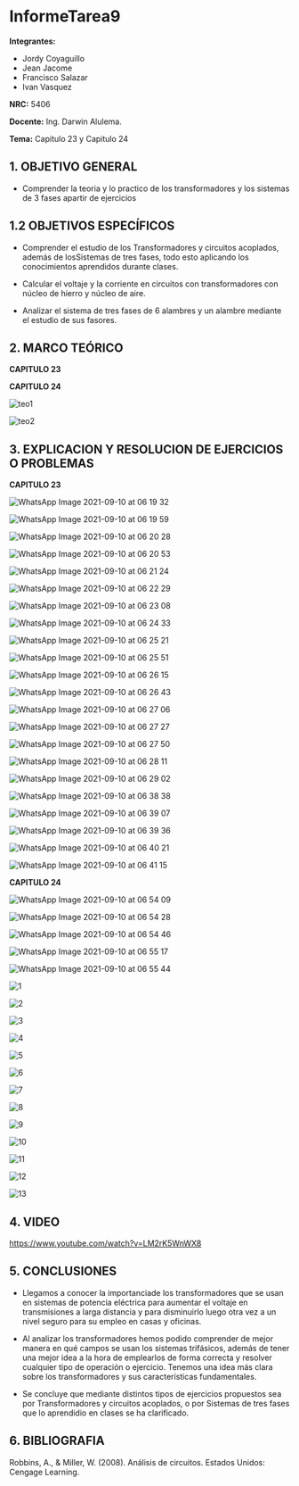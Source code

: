 # InformeTarea9
**Integrantes:**
- Jordy Coyaguillo
- Jean Jacome
- Francisco Salazar
- Ivan Vasquez

**NRC:** 5406
 
 **Docente:** Ing. Darwin Alulema.
 
 **Tema:** Capitulo 23 y Capitulo 24
 
  ## 1. OBJETIVO GENERAL
  
  - Comprender la teoria y lo practico de los transformadores y los sistemas de 3 fases apartir de ejercicios
  
  ## 1.2 OBJETIVOS ESPECÍFICOS
  
  - Comprender el estudio de los Transformadores y circuitos acoplados, además de losSistemas de tres fases, todo esto aplicando los conocimientos aprendidos durante clases.

  - Calcular el voltaje y la corriente en circuitos con transformadores con núcleo de hierro y núcleo de aire.
  
  - Analizar el sistema de tres fases de 6 alambres y un alambre mediante el estudio de sus fasores.
  
  ## 2. MARCO TEÓRICO
  **CAPITULO 23**
  
    
  **CAPITULO 24**
  
![teo1](https://user-images.githubusercontent.com/84586968/132772553-2f1aef1f-0dbd-4f25-8008-f58268acc332.png)

![teo2](https://user-images.githubusercontent.com/84586968/132772555-a19dfc20-4f8c-43c2-9c0f-89af1c1c01ab.png)
  
  ## 3. EXPLICACION Y RESOLUCION DE EJERCICIOS O PROBLEMAS 

  **CAPITULO 23**
 
 ![WhatsApp Image 2021-09-10 at 06 19 32](https://user-images.githubusercontent.com/85137954/132846903-27ca6829-7f78-4a02-a8fa-7498f5500266.jpeg)

![WhatsApp Image 2021-09-10 at 06 19 59](https://user-images.githubusercontent.com/85137954/132846922-14400f91-036d-4768-8ba4-b54475d1eef9.jpeg)

![WhatsApp Image 2021-09-10 at 06 20 28](https://user-images.githubusercontent.com/85137954/132846935-140a6bbe-5f4f-4e61-830c-693c384d0d8d.jpeg)

![WhatsApp Image 2021-09-10 at 06 20 53](https://user-images.githubusercontent.com/85137954/132846944-26f8190c-f915-4b97-91cb-2d600ee21d57.jpeg)

![WhatsApp Image 2021-09-10 at 06 21 24](https://user-images.githubusercontent.com/85137954/132846997-2d18386a-6b44-43d2-9613-b445be949c58.jpeg)

![WhatsApp Image 2021-09-10 at 06 22 29](https://user-images.githubusercontent.com/85137954/132847003-4311775a-a466-4643-be74-a419abb853b8.jpeg)

![WhatsApp Image 2021-09-10 at 06 23 08](https://user-images.githubusercontent.com/85137954/132847016-e853156c-7fba-47b5-bdf2-d110054dc0a4.jpeg)

![WhatsApp Image 2021-09-10 at 06 24 33](https://user-images.githubusercontent.com/85137954/132847033-12cf6e41-a846-4d23-bfdd-f004e90196fb.jpeg)

![WhatsApp Image 2021-09-10 at 06 25 21](https://user-images.githubusercontent.com/85137954/132847097-fcc80f57-78c9-47c0-bf4c-e70b606d490a.jpeg)

![WhatsApp Image 2021-09-10 at 06 25 51](https://user-images.githubusercontent.com/85137954/132847103-310a5cda-c66f-4b37-a372-30226a299612.jpeg)

![WhatsApp Image 2021-09-10 at 06 26 15](https://user-images.githubusercontent.com/85137954/132847107-dd5b823f-fb24-497a-ad0a-5653f402f7b0.jpeg)

![WhatsApp Image 2021-09-10 at 06 26 43](https://user-images.githubusercontent.com/85137954/132847110-c2b3ca62-a865-4050-b3d9-2c7be516fb40.jpeg)

![WhatsApp Image 2021-09-10 at 06 27 06](https://user-images.githubusercontent.com/85137954/132847167-b25bd75b-c1b6-46d9-928d-d0ff0fa8607f.jpeg)

![WhatsApp Image 2021-09-10 at 06 27 27](https://user-images.githubusercontent.com/85137954/132847181-e081b813-a2a6-4d3f-88d1-9f92a26ced38.jpeg)

![WhatsApp Image 2021-09-10 at 06 27 50](https://user-images.githubusercontent.com/85137954/132847188-1d369186-f99a-4038-8cc0-08b15551c992.jpeg)

![WhatsApp Image 2021-09-10 at 06 28 11](https://user-images.githubusercontent.com/85137954/132847193-4d092a28-b586-4bfa-9ce0-d0f4e73b3975.jpeg)

![WhatsApp Image 2021-09-10 at 06 29 02](https://user-images.githubusercontent.com/85137954/132847221-fc2400a1-ce1b-49e3-913e-e6f0badc744f.jpeg)

![WhatsApp Image 2021-09-10 at 06 38 38](https://user-images.githubusercontent.com/85137954/132848346-1b5f2e5e-b3de-45a9-acd0-9e5e66765143.jpeg)

![WhatsApp Image 2021-09-10 at 06 39 07](https://user-images.githubusercontent.com/85137954/132848355-c1aaafe4-0e1a-426b-9ef9-38b11589b55e.jpeg)

![WhatsApp Image 2021-09-10 at 06 39 36](https://user-images.githubusercontent.com/85137954/132848359-f72a0e41-6d2b-4271-9800-39e9e1bf6826.jpeg)

![WhatsApp Image 2021-09-10 at 06 40 21](https://user-images.githubusercontent.com/85137954/132848367-723069e8-e93d-4dbb-9c3f-445fef50a1e8.jpeg)

![WhatsApp Image 2021-09-10 at 06 41 15](https://user-images.githubusercontent.com/85137954/132848477-1a0cc9b4-7067-4d03-a8c5-207e85d95718.jpeg)
 
    
  **CAPITULO 24**
  
  ![WhatsApp Image 2021-09-10 at 06 54 09](https://user-images.githubusercontent.com/85137954/132849878-cfe76183-82f0-4f95-b7f5-3e6555d1dde9.jpeg)

![WhatsApp Image 2021-09-10 at 06 54 28](https://user-images.githubusercontent.com/85137954/132849890-1978f547-f76d-49ad-b43d-90fe137c2de3.jpeg)
  
![WhatsApp Image 2021-09-10 at 06 54 46](https://user-images.githubusercontent.com/85137954/132849895-262fd525-3c05-4bee-8499-948e941b82fb.jpeg)
  
![WhatsApp Image 2021-09-10 at 06 55 17](https://user-images.githubusercontent.com/85137954/132849902-74dd9206-cdb8-4f09-9a74-67c3655c358a.jpeg)
  
![WhatsApp Image 2021-09-10 at 06 55 44](https://user-images.githubusercontent.com/85137954/132849924-6b4096fe-6dc5-4100-b16a-b9458aa0dcbd.jpeg)  
  
![1](https://user-images.githubusercontent.com/84586968/132801776-03558a02-a317-4fd0-8958-e406737ed083.PNG)

![2](https://user-images.githubusercontent.com/84586968/132801778-5c52e697-9922-4715-8338-aa2e18c5e7a5.PNG)

![3](https://user-images.githubusercontent.com/84586968/132801780-6b198b63-bba4-4a6d-8a52-6b4377038844.PNG)

![4](https://user-images.githubusercontent.com/84586968/132801781-a3a5a1fc-09b9-4b9e-a6b1-718c910a6c89.PNG)

![5](https://user-images.githubusercontent.com/84586968/132801785-c6af5124-7a78-4688-b38f-b5ea67e1f4b6.PNG)

![6](https://user-images.githubusercontent.com/84586968/132801788-0601cd94-f95b-40bb-8f58-6038bbacb06c.PNG)

![7](https://user-images.githubusercontent.com/84586968/132801794-c3235e9c-67fe-420a-b306-8d1655ba218d.PNG)

![8](https://user-images.githubusercontent.com/84586968/132801796-9dfc40b0-0e5d-40d0-ad4f-f836d7c46685.PNG)

![9](https://user-images.githubusercontent.com/84586968/132801798-91273223-9e65-41b2-a9f9-38f80be120a9.PNG)

![10](https://user-images.githubusercontent.com/84586968/132801802-161b0ab5-010a-44ec-803f-ddbdac0a9a41.PNG)

![11](https://user-images.githubusercontent.com/84586968/132801805-81c364ee-5013-42e3-9bbc-985676452c92.PNG)

![12](https://user-images.githubusercontent.com/84586968/132801808-eb4a769a-1d6b-4176-9659-ebc8a54b005c.PNG)

![13](https://user-images.githubusercontent.com/84586968/132801812-8616f92d-9103-4127-9028-e09bf441b95a.PNG)

   ## 4. VIDEO
   
   https://www.youtube.com/watch?v=LM2rK5WnWX8
   
   ## 5. CONCLUSIONES
   
   - Llegamos a conocer la importanciade los transformadores que se usan en sistemas de potencia eléctrica para aumentar el voltaje en transmisiones a larga distancia y para             disminuirlo luego otra vez a un nivel seguro para su empleo en casas y oficinas.

   
   - Al analizar los transformadores hemos podido comprender de mejor manera en qué campos se usan los sistemas trifásicos, además de tener una mejor idea a la hora de emplearlos     de forma correcta y resolver cualquier tipo de operación o ejercicio. Tenemos una idea más clara sobre los transformadores y sus características fundamentales.
   
   - Se concluye que mediante distintos tipos de ejercicios propuestos sea por Transformadores y circuitos acoplados, o por Sistemas de tres fases que lo aprendidio en                  clases se ha clarificado.
   
   ## 6. BIBLIOGRAFIA
 
   Robbins, A., & Miller, W. (2008). Análisis de circuitos. Estados Unidos: Cengage Learning.
  
  

